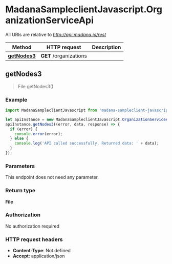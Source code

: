 # MadanaSampleclientJavascript.OrganizationServiceApi

All URIs are relative to *http://api.madana.io/rest*

Method | HTTP request | Description
------------- | ------------- | -------------
[**getNodes3**](OrganizationServiceApi.md#getNodes3) | **GET** /organizations | 



## getNodes3

> File getNodes3()



### Example

```javascript
import MadanaSampleclientJavascript from 'madana-sampleclient-javascript';

let apiInstance = new MadanaSampleclientJavascript.OrganizationServiceApi();
apiInstance.getNodes3((error, data, response) => {
  if (error) {
    console.error(error);
  } else {
    console.log('API called successfully. Returned data: ' + data);
  }
});
```

### Parameters

This endpoint does not need any parameter.

### Return type

**File**

### Authorization

No authorization required

### HTTP request headers

- **Content-Type**: Not defined
- **Accept**: application/json

